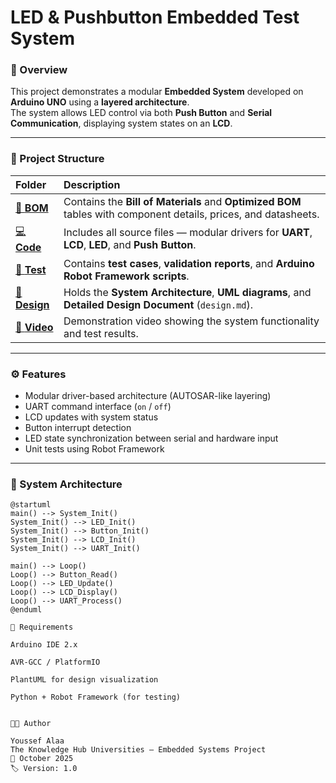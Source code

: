 # LED & Pushbutton Embedded Test System

### 📘 Overview
This project demonstrates a modular **Embedded System** developed on **Arduino UNO** using a **layered architecture**.  
The system allows LED control via both **Push Button** and **Serial Communication**, displaying system states on an **LCD**.

---

### 🧩 Project Structure

| Folder | Description |
|:--------|:-------------|
| [📁 **BOM**](./BOM/) | Contains the **Bill of Materials** and **Optimized BOM** tables with component details, prices, and datasheets. |
| [💻 **Code**](./Code/) | Includes all source files — modular drivers for **UART**, **LCD**, **LED**, and **Push Button**. |
| [🧪 **Test**](./Test/) | Contains **test cases**, **validation reports**, and **Arduino Robot Framework scripts**. |
| [📐 **Design**](./Design/) | Holds the **System Architecture**, **UML diagrams**, and **Detailed Design Document** (`design.md`). |
| [🎥 **Video**](./Video/) | Demonstration video showing the system functionality and test results. |

---

### ⚙️ Features
- Modular driver-based architecture (AUTOSAR-like layering)
- UART command interface (`on` / `off`)
- LCD updates with system status
- Button interrupt detection
- LED state synchronization between serial and hardware input
- Unit tests using Robot Framework

---

### 🧱 System Architecture
```plantuml
@startuml
main() --> System_Init()
System_Init() --> LED_Init()
System_Init() --> Button_Init()
System_Init() --> LCD_Init()
System_Init() --> UART_Init()

main() --> Loop()
Loop() --> Button_Read()
Loop() --> LED_Update()
Loop() --> LCD_Display()
Loop() --> UART_Process()
@enduml

🧰 Requirements

Arduino IDE 2.x

AVR-GCC / PlatformIO

PlantUML for design visualization

Python + Robot Framework (for testing)


🧑‍💻 Author

Youssef Alaa
The Knowledge Hub Universities – Embedded Systems Project
📅 October 2025
🏷️ Version: 1.0

